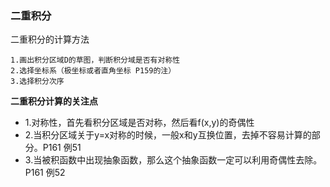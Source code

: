### 二重积分
二重积分的计算方法
```
1.画出积分区域D的草图，判断积分域是否有对称性
2.选择坐标系（极坐标或者直角坐标 P159的注）
3.选择积分次序
```
**二重积分计算的关注点**

* 1.对称性，首先看积分区域是否对称，然后看f(x,y)的奇偶性
* 2.当积分区域关于y=x对称的时候，一般x和y互换位置，去掉不容易计算的部分。P161 例51
* 3.当被积函数中出现抽象函数，那么这个抽象函数一定可以利用奇偶性去除。P161 例52

